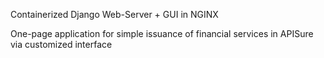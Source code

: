 Containerized Django Web-Server + GUI in NGINX

One-page application for simple issuance of financial services in APISure via customized interface 
